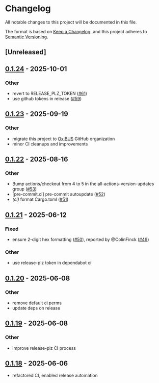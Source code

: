 # Changelog

All notable changes to this project will be documented in this file.

The format is based on [Keep a Changelog](https://keepachangelog.com/en/1.0.0/),
and this project adheres to [Semantic Versioning](https://semver.org/spec/v2.0.0.html).

## [Unreleased]

## [0.1.24](https://github.com/oxibus/automotive_diag/compare/v0.1.23...v0.1.24) - 2025-10-01

### Other

- revert to RELEASE_PLZ_TOKEN ([#61](https://github.com/oxibus/automotive_diag/pull/61))
- use github tokens in release ([#59](https://github.com/oxibus/automotive_diag/pull/59))

## [0.1.23](https://github.com/nyurik/automotive_diag/compare/v0.1.22...v0.1.23) - 2025-09-19

### Other

- migrate this project to [OxiBUS](https://github.com/oxibus) GitHub organization
- minor CI cleanups and improvements

## [0.1.22](https://github.com/oxibus/automotive_diag/compare/v0.1.21...v0.1.22) - 2025-08-16

### Other

- Bump actions/checkout from 4 to 5 in the all-actions-version-updates group ([#53](https://github.com/oxibus/automotive_diag/pull/53))
- [pre-commit.ci] pre-commit autoupdate ([#52](https://github.com/oxibus/automotive_diag/pull/52))
- *(ci)* format Cargo.toml ([#51](https://github.com/oxibus/automotive_diag/pull/51))

## [0.1.21](https://github.com/oxibus/automotive_diag/compare/v0.1.20...v0.1.21) - 2025-06-12

### Fixed

- ensure 2-digit hex formatting ([#50](https://github.com/oxibus/automotive_diag/pull/50)), reported by @ColinFinck ([#49](https://github.com/oxibus/automotive_diag/issues/49))

### Other

- use release-plz token in dependabot ci

## [0.1.20](https://github.com/oxibus/automotive_diag/compare/v0.1.19...v0.1.20) - 2025-06-08

### Other

- remove default ci perms
- update deps on release

## [0.1.19](https://github.com/oxibus/automotive_diag/compare/v0.1.18...v0.1.19) - 2025-06-08

### Other

- improve release-plz CI process

## [0.1.18](https://github.com/oxibus/automotive_diag/compare/v0.1.17...v0.1.18) - 2025-06-06

- refactored CI, enabled release automation
